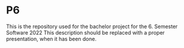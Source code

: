 # P6

This is the repository used for the bachelor project for the 6. Semester Software 2022
This description should be replaced with a proper presentation, when it has been done.
